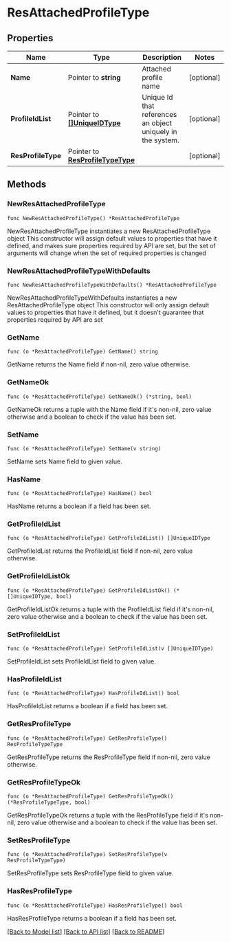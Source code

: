 # ResAttachedProfileType

## Properties

Name | Type | Description | Notes
------------ | ------------- | ------------- | -------------
**Name** | Pointer to **string** | Attached profile name | [optional] 
**ProfileIdList** | Pointer to [**[]UniqueIDType**](UniqueIDType.md) | Unique Id that references an object uniquely in the system. | [optional] 
**ResProfileType** | Pointer to [**ResProfileTypeType**](ResProfileTypeType.md) |  | [optional] 

## Methods

### NewResAttachedProfileType

`func NewResAttachedProfileType() *ResAttachedProfileType`

NewResAttachedProfileType instantiates a new ResAttachedProfileType object
This constructor will assign default values to properties that have it defined,
and makes sure properties required by API are set, but the set of arguments
will change when the set of required properties is changed

### NewResAttachedProfileTypeWithDefaults

`func NewResAttachedProfileTypeWithDefaults() *ResAttachedProfileType`

NewResAttachedProfileTypeWithDefaults instantiates a new ResAttachedProfileType object
This constructor will only assign default values to properties that have it defined,
but it doesn't guarantee that properties required by API are set

### GetName

`func (o *ResAttachedProfileType) GetName() string`

GetName returns the Name field if non-nil, zero value otherwise.

### GetNameOk

`func (o *ResAttachedProfileType) GetNameOk() (*string, bool)`

GetNameOk returns a tuple with the Name field if it's non-nil, zero value otherwise
and a boolean to check if the value has been set.

### SetName

`func (o *ResAttachedProfileType) SetName(v string)`

SetName sets Name field to given value.

### HasName

`func (o *ResAttachedProfileType) HasName() bool`

HasName returns a boolean if a field has been set.

### GetProfileIdList

`func (o *ResAttachedProfileType) GetProfileIdList() []UniqueIDType`

GetProfileIdList returns the ProfileIdList field if non-nil, zero value otherwise.

### GetProfileIdListOk

`func (o *ResAttachedProfileType) GetProfileIdListOk() (*[]UniqueIDType, bool)`

GetProfileIdListOk returns a tuple with the ProfileIdList field if it's non-nil, zero value otherwise
and a boolean to check if the value has been set.

### SetProfileIdList

`func (o *ResAttachedProfileType) SetProfileIdList(v []UniqueIDType)`

SetProfileIdList sets ProfileIdList field to given value.

### HasProfileIdList

`func (o *ResAttachedProfileType) HasProfileIdList() bool`

HasProfileIdList returns a boolean if a field has been set.

### GetResProfileType

`func (o *ResAttachedProfileType) GetResProfileType() ResProfileTypeType`

GetResProfileType returns the ResProfileType field if non-nil, zero value otherwise.

### GetResProfileTypeOk

`func (o *ResAttachedProfileType) GetResProfileTypeOk() (*ResProfileTypeType, bool)`

GetResProfileTypeOk returns a tuple with the ResProfileType field if it's non-nil, zero value otherwise
and a boolean to check if the value has been set.

### SetResProfileType

`func (o *ResAttachedProfileType) SetResProfileType(v ResProfileTypeType)`

SetResProfileType sets ResProfileType field to given value.

### HasResProfileType

`func (o *ResAttachedProfileType) HasResProfileType() bool`

HasResProfileType returns a boolean if a field has been set.


[[Back to Model list]](../README.md#documentation-for-models) [[Back to API list]](../README.md#documentation-for-api-endpoints) [[Back to README]](../README.md)


